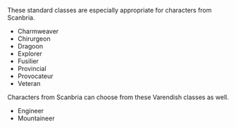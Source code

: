 
These standard classes are especially appropriate for characters from Scanbria.

  - Charmweaver
  - Chirurgeon
  - Dragoon
  - Explorer
  - Fusilier
  - Provincial
  - Provocateur
  - Veteran

Characters from Scanbria can choose from these Varendish classes as well.

  - Engineer
  - Mountaineer

